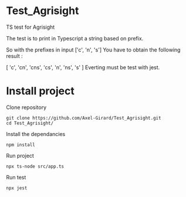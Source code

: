 # Test_Agrisight

TS test for Agrisight

The test is to print in Typescript a string based on prefix.

So with the prefixes in input ['c', 'n', 's']
You have to obtain the following result :

[
'c',
'cn',
'cns',
'cs',
'n',
'ns',
's'
]
Everting must be test with jest.

# Install project

Clone repository

```shell
git clone https://github.com/Axel-Girard/Test_Agrisight.git
cd Test_Agrisight/
```

Install the dependancies

```npm install```

Run project

```npx ts-node src/app.ts```

Run test

```npx jest```